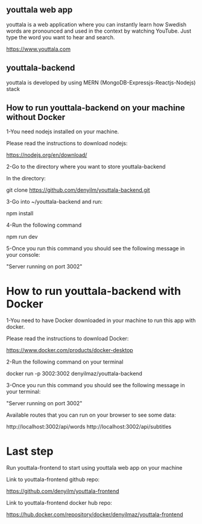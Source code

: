 ## youttala web app 

youttala is a web application where you can instantly learn how Swedish words are pronounced and used in the context by watching YouTube. Just type the word you want to hear and search.

https://www.youttala.com

## youttala-backend

youttala is developed by using MERN (MongoDB-Expressjs-Reactjs-Nodejs) stack

## How to run youttala-backend on your machine without Docker

1-You need nodejs installed on your machine.

Please read the instructions to download nodejs:

https://nodejs.org/en/download/

2-Go to the directory where you want to store youttala-backend

In the directory:

git clone https://github.com/denyilm/youttala-backend.git

3-Go into ~/youttala-backend and run:

npm install

4-Run the following command

npm run dev

5-Once you run this command you should see the following message in your console: 

"Server running on port 3002"

# How to run youttala-backend with Docker

1-You need to have Docker downloaded in your machine to run this app with docker.

Please read the instructions to download Docker:

https://www.docker.com/products/docker-desktop


2-Run the following command on your terminal

docker run -p 3002:3002 denyilmaz/youttala-backend

3-Once you run this command you should see the following message in your terminal: 

"Server running on port 3002"

Available routes that you can run on your browser to see some data:

http://localhost:3002/api/words
http://localhost:3002/api/subtitles

# Last step

Run youttala-frontend to start using youttala web app on your machine

Link to youttala-frontend github repo:

https://github.com/denyilm/youttala-frontend

Link to youttala-frontend docker hub repo: 

https://hub.docker.com/repository/docker/denyilmaz/youttala-frontend